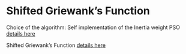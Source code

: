# Shifted Griewank’s Function

Choice of the algorithm: Self implementation of the Inertia weight PSO [details here](../PSO/README.md)

Shifted Griewank’s Function [details here](F5ShiftedGriewanksFunction.ipynb)
 
